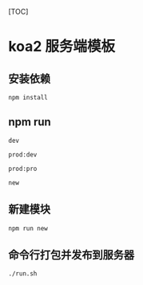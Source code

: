 [TOC]

# koa2 服务端模板

## 安装依赖
```
npm install
```

## npm run
```
dev

prod:dev

prod:pro

new
```

## 新建模块
```
npm run new
```

## 命令行打包并发布到服务器
```
./run.sh
```
